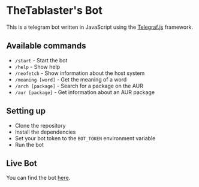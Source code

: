 # TheTablaster's Bot

This is a telegram bot written in JavaScript using the [Telegraf.js](https://telegraf.js.org/#/) framework.

## Available commands

- `/start` - Start the bot
- `/help` - Show help
- `/neofetch` - Show information about the host system
- `/meaning [word]` - Get the meaning of a word
- `/arch [package]` - Search for a package on the AUR
- `/aur [package]` - Get information about an AUR package

## Setting up

- Clone the repository
- Install the dependencies
- Set your bot token to the `BOT_TOKEN` environment variable
- Run the bot

## Live Bot

You can find the bot [here](https://t.me/TablasterBot).